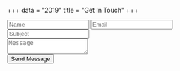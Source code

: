 +++
data = "2019"
title = "Get In Touch"
+++

<link rel="stylesheet" href="https://maxcdn.bootstrapcdn.com/bootstrap/3.3.0/css/bootstrap.min.css">
<div class="inner contact">
    <!-- Form Area -->
    <div class="contact-form">
        <!-- Form -->
        <form id="contact-us" method="post" action="/thankyou" name="Contact" data-netlify="true" netlify-honeypot="bot-field" netlify>
            <!-- Left Inputs -->
            <div class="col-xs-6 wow animated slideInLeft" data-wow-delay=".5s">
                <!-- Name -->
                <input type="text" name="name" id="name" required="required" class="form" placeholder="Name" />
                <!-- Email -->
                <input type="email" name="mail" id="mail" required="required" class="form" placeholder="Email" />
                <!-- Subject -->
                <input type="text" name="subject" id="subject" required="required" class="form" placeholder="Subject" />
            </div><!-- End Left Inputs -->
            <!-- Right Inputs -->
            <div class="col-xs-6 wow animated slideInRight" data-wow-delay=".5s">
                <!-- Message -->
                <textarea name="message" id="message" class="form textarea"  placeholder="Message"></textarea>
            </div><!-- End Right Inputs -->
            <div>
                <div class="col-xs-6 wow animated slideInRight" data-netlify-recaptcha></div>
            </div>
            <!-- Bottom Submit -->
            <div class="relative fullwidth col-xs-12">
                <!-- Send Button -->
                <button type="submit" id="submit" name="submit" class="form-btn semibold">Send Message</button> 
            </div><!-- End Bottom Submit -->
            <!-- Clear -->
            <div class="clear"></div>
        </form>
    </div>
</div>
